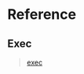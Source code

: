 # Reference 

## Exec 
> [exec](http://blog.naver.com/PostView.nhn?blogId=skout123&logNo=50133652334)